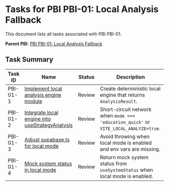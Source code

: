 # Tasks for PBI PBI-01: Local Analysis Fallback

This document lists all tasks associated with PBI PBI-01.

**Parent PBI**: [PBI PBI-01: Local Analysis Fallback](./prd.md)

## Task Summary

| Task ID | Name | Status | Description |
| --- | --- | --- | --- |
| PBI-01-1 | [Implement local analysis engine module](./PBI-01-1.md) | Review | Create deterministic local engine that returns `AnalysisResult`. |
| PBI-01-2 | [Integrate local engine into useStrategyAnalysis](./PBI-01-2.md) | Review | Short-circuit network when `mode === 'education_quick'` or `VITE_LOCAL_ANALYZE=true`. |
| PBI-01-3 | [Adjust supabase.ts for local mode](./PBI-01-3.md) | Review | Avoid throwing when local mode is enabled and env vars are missing. |
| PBI-01-4 | [Mock system status in local mode](./PBI-01-4.md) | Review | Return mock system status from `useSystemStatus` when local mode is enabled. |
